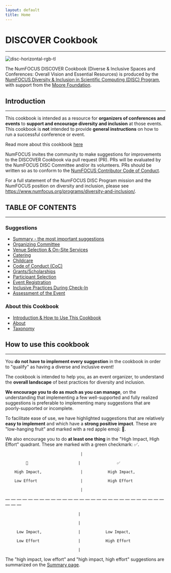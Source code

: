 ```yaml
---
layout: default
title: Home
---
```


# DISCOVER Cookbook
---

![disc-horizontal-rgb-tl](https://user-images.githubusercontent.com/7980466/34578828-09c97342-f14c-11e7-85b5-35b49567bef4.png)

The NumFOCUS DISCOVER Cookbook (Diverse & Inclusive Spaces and Conferences: Overall Vision and Essential Resources) is produced by the [NumFOCUS Diversity &amp; Inclusion in Scientific Computing (DISC) Program](https://www.numfocus.org/programs/diversity-and-inclusion/), with support from the [Moore Foundation](https://www.moore.org/).

## Introduction
---

This cookbook is intended as a resource for **organizers of conferences and events** to **support and encourage diversity and inclusion** at those events. This cookbook is **not** intended to provide **general instructions** on how to run a successful conference or event. 

Read more about this cookbook [here](about.md)

NumFOCUS invites the community to make suggestions for improvements to the DISCOVER Cookbook via pull request (PR). PRs will be evaluated by the NumFOCUS DISC Committee and/or its volunteers. PRs should be written so as to conform to the [NumFOCUS Contributor Code of Conduct](https://www.numfocus.org/about/code-of-conduct/).

For a full statement of the NumFOCUS DISC Program mission and the NumFOCUS position on diversity and inclusion, please see https://www.numfocus.org/programs/diversity-and-inclusion/.

## TABLE OF CONTENTS
---
### Suggestions

- [Summary - the most important suggestions](minimal_measures.md)
- [Organizing Committee](organizing-committee.md)
- [Venue Selection &amp; On-Site Services](venue-selection.md)
- [Catering](catering.md)
- [Childcare](childcare.md)
- [Code of Conduct (CoC)](code-of-conduct.md)
- [Grants/Scholarships](grants_scholarships.md)
- [Participant Selection](participant_selection.md)
- [Event Registration](event_registration.md)
- [Inclusive Practices During Check-In](inclusive_practices_during_checkin.md)
- [Assessment of the Event](https://discover-cookbook.github.io/assessment/)

### About this Cookbook
- [Introduction & How to Use This Cookbook](index.md)
- [About](about.md)
- [Taxonomy](taxonomy.md)

## How to use this cookbook
---

You **do not have to implement every suggestion** in the cookbook in order to &quot;qualify&quot; as having a diverse and inclusive event!

The cookbook is intended to help you, as an event organizer, to understand the **overall landscape** of best practices for diversity and inclusion.

**We encourage you to do as much as you can manage**, on the understanding that implementing a few well-supported and fully realized suggestions is preferable to implementing many suggestions that are poorly-supported or incomplete.

To facilitate ease of use, we have highlighted suggestions that are relatively **easy to implement** and which have a **strong positive impact**. These are &quot;low-hanging fruit&quot; and marked with a red apple emoji: 🍎.

We also encourage you to do **at least one thing** in the &quot;High Impact, High Effort&quot; quadrant. These are marked with a green checkmark: ✅.

                                     |

             🍎                      |                ✅

        High Impact,                 |           High Impact,

        Low Effort                   |           High Effort

                                     |

— — — — — — — — — — — — — — — — — — — — — — — — — — — — — — — 

                                    |

                                    |

         Low Impact,                |           Low Impact,

         Low Effort                 |           High Effort

                                    |

The "high impact, low effort" and "high impact, high effort" suggestions are summarized on the [Summary page](minimal_measures.md).


